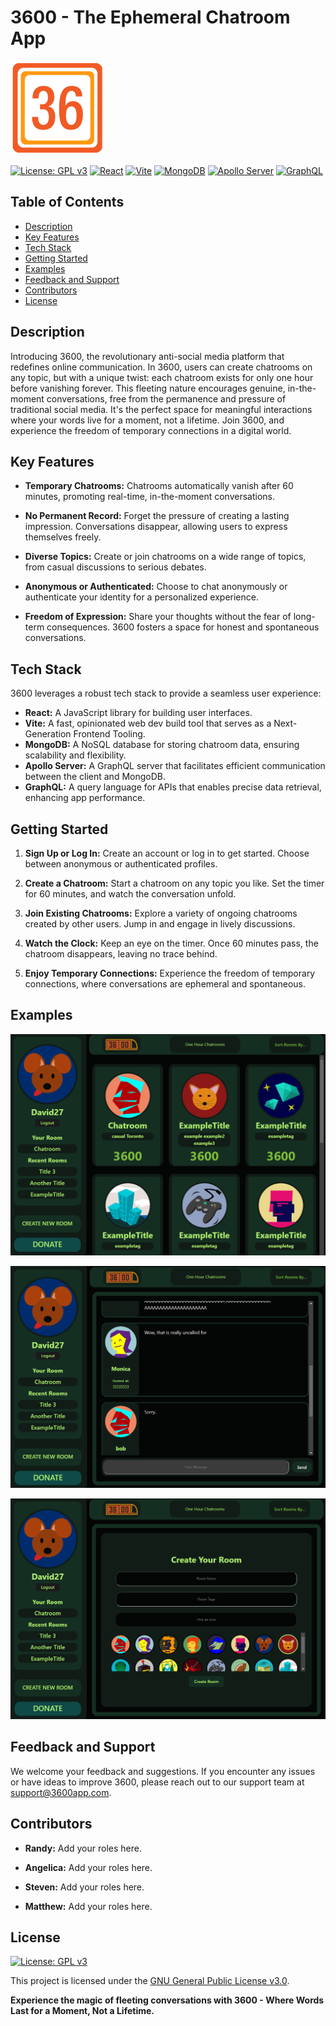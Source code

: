 # 3600 - The Ephemeral Chatroom App

![3600 Logo](./client/public/images/logo2x2-02.png)

[![License: GPL v3](https://img.shields.io/badge/License-GPLv3-blue.svg)](https://www.gnu.org/licenses/gpl-3.0)
[![React](https://img.shields.io/badge/React-17.0.2-blue.svg)](https://reactjs.org/)
[![Vite](https://img.shields.io/badge/Vite-2.7.0-brightgreen.svg)](https://vitejs.dev/)
[![MongoDB](https://img.shields.io/badge/MongoDB-4.4-green.svg)](https://www.mongodb.com/)
[![Apollo Server](https://img.shields.io/badge/Apollo%20Server-3.6.0-blueviolet.svg)](https://www.apollographql.com/docs/apollo-server/)
[![GraphQL](https://img.shields.io/badge/GraphQL-15.4.0-pink.svg)](https://graphql.org/)

## Table of Contents
- [Description](#description)
- [Key Features](#key-features)
- [Tech Stack](#tech-stack)
- [Getting Started](#getting-started)
- [Examples](#examples)
- [Feedback and Support](#feedback-and-support)
- [Contributors](#contributors)
- [License](#license)

## Description

Introducing 3600, the revolutionary anti-social media platform that redefines online communication. In 3600, users can create chatrooms on any topic, but with a unique twist: each chatroom exists for only one hour before vanishing forever. This fleeting nature encourages genuine, in-the-moment conversations, free from the permanence and pressure of traditional social media. It's the perfect space for meaningful interactions where your words live for a moment, not a lifetime. Join 3600, and experience the freedom of temporary connections in a digital world.

## Key Features

- **Temporary Chatrooms:** Chatrooms automatically vanish after 60 minutes, promoting real-time, in-the-moment conversations.
  
- **No Permanent Record:** Forget the pressure of creating a lasting impression. Conversations disappear, allowing users to express themselves freely.

- **Diverse Topics:** Create or join chatrooms on a wide range of topics, from casual discussions to serious debates.

- **Anonymous or Authenticated:** Choose to chat anonymously or authenticate your identity for a personalized experience.

- **Freedom of Expression:** Share your thoughts without the fear of long-term consequences. 3600 fosters a space for honest and spontaneous conversations.

## Tech Stack

3600 leverages a robust tech stack to provide a seamless user experience:

- **React:** A JavaScript library for building user interfaces.
- **Vite:** A fast, opinionated web dev build tool that serves as a Next-Generation Frontend Tooling.
- **MongoDB:** A NoSQL database for storing chatroom data, ensuring scalability and flexibility.
- **Apollo Server:** A GraphQL server that facilitates efficient communication between the client and MongoDB.
- **GraphQL:** A query language for APIs that enables precise data retrieval, enhancing app performance.

## Getting Started

1. **Sign Up or Log In:** Create an account or log in to get started. Choose between anonymous or authenticated profiles.

2. **Create a Chatroom:** Start a chatroom on any topic you like. Set the timer for 60 minutes, and watch the conversation unfold.

3. **Join Existing Chatrooms:** Explore a variety of ongoing chatrooms created by other users. Jump in and engage in lively discussions.

4. **Watch the Clock:** Keep an eye on the timer. Once 60 minutes pass, the chatroom disappears, leaving no trace behind.

5. **Enjoy Temporary Connections:** Experience the freedom of temporary connections, where conversations are ephemeral and spontaneous.

## Examples

![Example 1](./client/public/images/sc1.png)


![Example 2](./client/public/images/sc2.png)


![Example 2](./client/public/images/sc3.png)


## Feedback and Support

We welcome your feedback and suggestions. If you encounter any issues or have ideas to improve 3600, please reach out to our support team at [support@3600app.com](mailto:support@3600app.com).

## Contributors

- **Randy:** Add your roles here.
  
- **Angelica:** Add your roles here.

- **Steven:** Add your roles here.

- **Matthew:** Add your roles here.

## License

[![License: GPL v3](https://img.shields.io/badge/License-GPLv3-blue.svg)](https://www.gnu.org/licenses/gpl-3.0)

This project is licensed under the [GNU General Public License v3.0](https://opensource.org/licenses/GPL-3.0).


**Experience the magic of fleeting conversations with 3600 - Where Words Last for a Moment, Not a Lifetime.**
